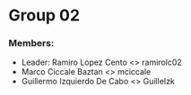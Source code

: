 <h1> Group 02</h1>
<h3> Members:</h3>
<ul>
    <li> Leader: Ramiro Lopez Cento <> ramirolc02</li>
    <li> Marco Ciccale Baztan <> mciccale</li>
    <li> Guillermo Izquierdo De Cabo <> GuilleIzk</li>
</ul>